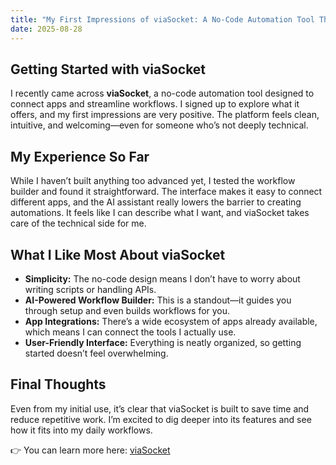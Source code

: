 ```yaml
---
title: "My First Impressions of viaSocket: A No-Code Automation Tool That Just Makes Sense"
date: 2025-08-28
---
```


## Getting Started with viaSocket
I recently came across **viaSocket**, a no-code automation tool designed to connect apps and streamline workflows. I signed up to explore what it offers, and my first impressions are very positive. The platform feels clean, intuitive, and welcoming—even for someone who’s not deeply technical.  

## My Experience So Far
While I haven’t built anything too advanced yet, I tested the workflow builder and found it straightforward. The interface makes it easy to connect different apps, and the AI assistant really lowers the barrier to creating automations. It feels like I can describe what I want, and viaSocket takes care of the technical side for me.  

## What I Like Most About viaSocket
- **Simplicity:** The no-code design means I don’t have to worry about writing scripts or handling APIs.  
- **AI-Powered Workflow Builder:** This is a standout—it guides you through setup and even builds workflows for you.  
- **App Integrations:** There’s a wide ecosystem of apps already available, which means I can connect the tools I actually use.  
- **User-Friendly Interface:** Everything is neatly organized, so getting started doesn’t feel overwhelming.  

## Final Thoughts
Even from my initial use, it’s clear that viaSocket is built to save time and reduce repetitive work. I’m excited to dig deeper into its features and see how it fits into my daily workflows.  

👉 You can learn more here: [viaSocket](https://viasocket.com)  
